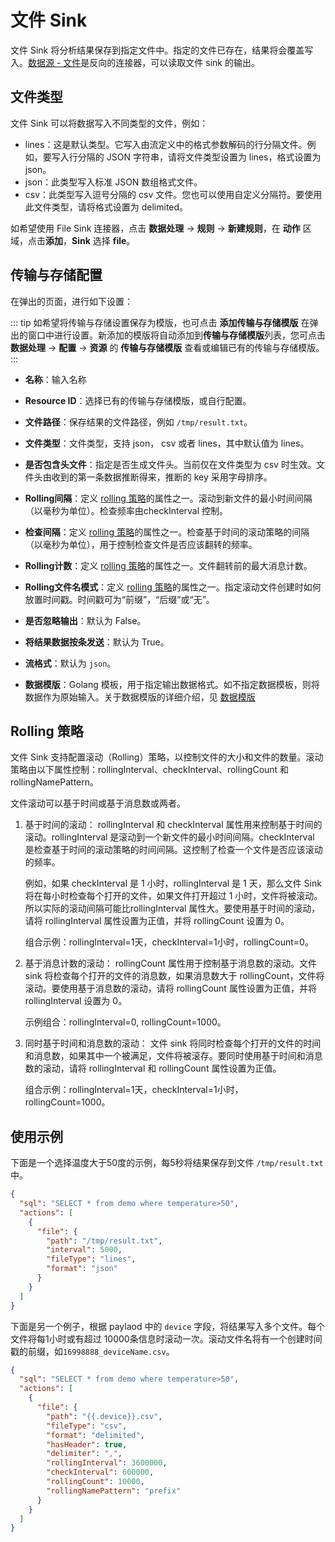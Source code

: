 # 文件 Sink

文件 Sink 将分析结果保存到指定文件中。指定的文件已存在，结果将会覆盖写入。[数据源 - 文件](../file.md)是反向的连接器，可以读取文件 sink 的输出。

## 文件类型

文件 Sink 可以将数据写入不同类型的文件，例如：

- lines：这是默认类型。它写入由流定义中的格式参数解码的行分隔文件。例如，要写入行分隔的 JSON 字符串，请将文件类型设置为 lines，格式设置为 json。
- json：此类型写入标准 JSON 数组格式文件。
- csv：此类型写入逗号分隔的 csv 文件。您也可以使用自定义分隔符。要使用此文件类型，请将格式设置为 delimited。

如希望使用 File Sink 连接器，点击 **数据处理** -> **规则** -> **新建规则**，在 **动作** 区域，点击**添加**，**Sink** 选择 **file**。

## 传输与存储配置

在弹出的页面，进行如下设置：

::: tip
如希望将传输与存储设置保存为模版，也可点击 **添加传输与存储模版** 在弹出的窗口中进行设置。新添加的模版将自动添加到**传输与存储模版**列表，您可点击 **数据处理** -> **配置** -> **资源** 的 **传输与存储模版** 查看或编辑已有的传输与存储模版。
:::

- **名称**：输入名称

- **Resource ID**：选择已有的传输与存储模版，或自行配置。
- **文件路径**：保存结果的文件路径，例如  `/tmp/result.txt`。
- **文件类型**：文件类型，支持 json， csv 或者 lines，其中默认值为 lines。
- **是否包含头文件**：指定是否生成文件头。当前仅在文件类型为 csv 时生效。文件头由收到的第一条数据推断得来，推断的 key 采用字母排序。
- **Rolling间隔**：定义 [rolling 策略](#rolling-策略)的属性之一。滚动到新文件的最小时间间隔（以毫秒为单位）。检查频率由checkInterval 控制。
- **检查间隔**：定义 [rolling 策略](#rolling-策略)的属性之一。检查基于时间的滚动策略的间隔（以毫秒为单位），用于控制检查文件是否应该翻转的频率。
- **Rolling计数**：定义 [rolling 策略](#rolling-策略)的属性之一。文件翻转前的最大消息计数。
- **Rolling文件名模式**：定义 [rolling 策略](#rolling-策略)的属性之一。指定滚动文件创建时如何放置时间戳。时间戳可为“前缀”，“后缀”或“无”。
- **是否忽略输出**：默认为 False。
- **将结果数据按条发送**：默认为 True。
- **流格式**：默认为 `json`。
- **数据模版**：Golang 模板，用于指定输出数据格式。如不指定数据模板，则将数据作为原始输入。关于数据模版的详细介绍，见 [数据模版](./data_template.md)


## Rolling 策略

文件 Sink 支持配置滚动（Rolling）策略，以控制文件的大小和文件的数量。滚动策略由以下属性控制：rollingInterval、checkInterval、rollingCount 和 rollingNamePattern。

文件滚动可以基于时间或基于消息数或两者。

1. 基于时间的滚动： rollingInterval 和 checkInterval 属性用来控制基于时间的滚动。rollingInterval 是滚动到一个新文件的最小时间间隔。checkInterval 是检查基于时间的滚动策略的时间间隔。这控制了检查一个文件是否应该滚动的频率。

   例如，如果 checkInterval 是 1 小时，rollingInterval 是 1 天，那么文件 Sink 将在每小时检查每个打开的文件，如果文件打开超过 1 小时，文件将被滚动。所以实际的滚动间隔可能比rollingInterval 属性大。要使用基于时间的滚动，请将 rollingInterval 属性设置为正值，并将 rollingCount 设置为 0。

   组合示例：rollingInterval=1天，checkInterval=1小时，rollingCount=0。

2. 基于消息计数的滚动： rollingCount 属性用于控制基于消息数的滚动。文件 sink 将检查每个打开的文件的消息数，如果消息数大于 rollingCount，文件将滚动。要使用基于消息数的滚动，请将 rollingCount 属性设置为正值，并将 rollingInterval 设置为 0。 

   示例组合：rollingInterval=0, rollingCount=1000。

3. 同时基于时间和消息数的滚动： 文件 sink 将同时检查每个打开的文件的时间和消息数，如果其中一个被满足，文件将被滚存。要同时使用基于时间和消息数的滚动，请将 rollingInterval 和 rollingCount 属性设置为正值。

   组合示例：rollingInterval=1天，checkInterval=1小时，rollingCount=1000。

## 使用示例

下面是一个选择温度大于50度的示例，每5秒将结果保存到文件 `/tmp/result.txt`  中。

```json
{
  "sql": "SELECT * from demo where temperature>50",
  "actions": [
    {
      "file": {
        "path": "/tmp/result.txt",
        "interval": 5000,
        "fileType": "lines",
        "format": "json"
      }
    }
  ]
}
```

下面是另一个例子，根据 paylaod 中的 `device` 字段，将结果写入多个文件。每个文件将每1小时或有超过 10000条信息时滚动一次。滚动文件名将有一个创建时间戳的前缀，如`16998888_deviceName.csv`。

```json
{
  "sql": "SELECT * from demo where temperature>50",
  "actions": [
    {
      "file": {
        "path": "{{.device}}.csv",
        "fileType": "csv",
        "format": "delimited",
        "hasHeader": true,
        "delimiter": ",",
        "rollingInterval": 3600000,
        "checkInterval": 600000,
        "rollingCount": 10000,
        "rollingNamePattern": "prefix"
      }
    }
  ]
}
```